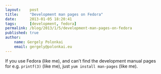 ```yaml
---
layout:    post
title:     "Development man pages on Fedora"
date:      2013-01-05 18:20:41
tags:      [development, fedora]
permalink: /blog/2013/1/5/development-man-pages-on-fedora
published: true
author:
    name: Gergely Polonkai
    email: gergely@polonkai.eu
---
```


If you use Fedora (like me), and can’t find the development manual pages for
e.g. `printf(3)` (like me), just `yum install man-pages` (like me).
